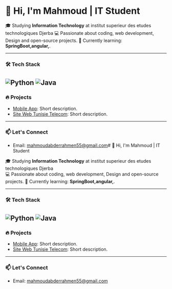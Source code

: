 # 👋 Hi, I'm Mahmoud | IT Student

🎓 Studying **Information Technology** at institut superieur des etudes technologiques Djerba 
💻 Passionate about coding, web development, Design and open-source projects. 
🌱 Currently learning: **SpringBoot,angular,**.

---

### 🛠️ Tech Stack
![Python](https://img.shields.io/badge/Python-3776AB?style=flat&logo=python&logoColor=white)
![Java](https://img.shields.io/badge/Java-ED8B00?style=flat&logo=openjdk&logoColor=white)
---

### 🔥 Projects
- [Mobile App](https://github.com/yourusername/project1): Short description.
- [Site Web Tunisie Telecom](https://github.com/yourusername/project2): Short description.

---

### 📫 Let's Connect
- Email: mahmoudabderrahmen55@gmail.com# 👋 Hi, I'm Mahmoud | IT Student

🎓 Studying **Information Technology** at institut superieur des etudes technologiques Djerba  
💻 Passionate about coding, web development, Design and open-source projects. 
🌱 Currently learning: **SpringBoot,angular,**.

---

### 🛠️ Tech Stack
![Python](https://img.shields.io/badge/Python-3776AB?style=flat&logo=python&logoColor=white)
![Java](https://img.shields.io/badge/Java-ED8B00?style=flat&logo=openjdk&logoColor=white)
---

### 🔥 Projects
- [Mobile App](https://github.com/yourusername/project1): Short description.
- [Site Web Tunisie Telecom](https://github.com/yourusername/project2): Short description.

---

### 📫 Let's Connect
- Email: mahmoudabderrahmen55@gmail.com
